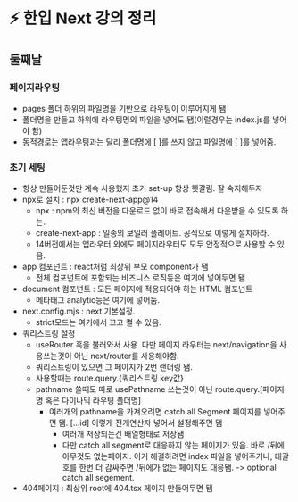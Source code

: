# ⚡️ 한입 Next 강의 정리

## 둘째날

### 페이지라우팅
- pages 폴더 하위의 파일명을 기반으로 라우팅이 이루어지게 됌
- 폴더명을 만들고 하위에 라우팅명의 파일을 넣어도 됌(이럴경우는 index.js를 넣어야 함)
- 동적경로는 앱라우팅과는 달리 폴더명에 [ ]를 쓰지 않고 파일명에 [ ]를 넣어줌.

### 초기 세팅
- 항상 만들어둔것만 계속 사용했지 초기 set-up 항상 헷갈림. 잘 숙지해두자
- npx로 설치 : npx create-next-app@14
  - npx : npm의 최신 버전을 다운로드 없이 바로 접속해서 다운받을 수 있도록 하는.
  - create-next-app : 일종의 보일러 플레이트. 공식으로 이렇게 설치하라.
  - 14버전에서는 앱라우터 외에도 페이지라우터도 모두 안정적으로 사용할 수 있음.
- app 컴포넌트 : react처럼 최상위 부모 component가 됌
  - 전체 컴포넌트에 포함되는 비즈니스 로직등은 여기에 넣어두면 됌
- document 컴포넌트 : 모든 페이지에 적용되어야 하는 HTML 컴포넌트
  - 메타태그 analytic등은 여기에 넣어둠.
- next.config.mjs : next 기본설정.
  - strict모드는 여기에서 끄고 켤 수 있음.
- 쿼리스트링 설정
  - useRouter 훅을 불러와서 사용. 다만 페이지 라우터는 next/navigation을 사용쓰는것이 아닌 next/router를 사용해야함.
  - 쿼리스트링이 있으면 그 페이지가 2번 랜더링 됌.
  - 사용할때는 route.query.{쿼리스트링 key값}
  - pathname 쓸때도 따로 usePathname 쓰는것이 아닌 route.query.[페이지명 혹은 다이나믹 라우팅 폴더명]
    - 여러개의 pathname을 가져오려면 catch all Segment 페이지를 넣어주면 됌. [...id] 이렇게 전개연산자 넣어서 설정해주면 됌
      - 여러개 저장되는건 배열형태로 저장됌
      - 다만 catch all segment로 대응하지 않는 페이지가 있음. 바로 /뒤에 아무것도 없는페이지. 이거 해결하려면 index 파일을 넣어주거나, 대괄호를 한번 더 감싸주면 /뒤에가 없는 페이지도 대응됌. -> optional catch all segement.
- 404페이지 : 최상위 root에 404.tsx 페이지 만들어두면 됌

